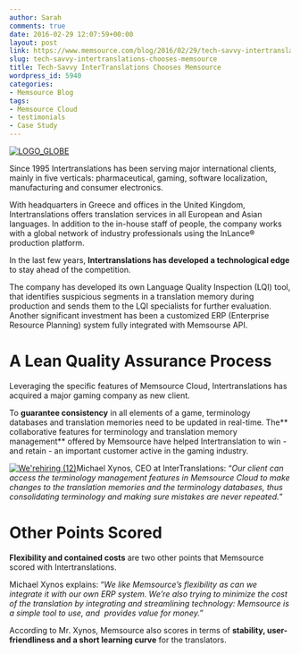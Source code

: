 ```yaml
---
author: Sarah
comments: true
date: 2016-02-29 12:07:59+00:00
layout: post
link: https://www.memsource.com/blog/2016/02/29/tech-savvy-intertranslations-chooses-memsource/
slug: tech-savvy-intertranslations-chooses-memsource
title: Tech-Savvy InterTranslations Chooses Memsource
wordpress_id: 5940
categories:
- Memsource Blog
tags:
- Memsource Cloud
- testimonials
- Case Study
---
```


[![LOGO_GLOBE](/wp-content/uploads/2016/02/LOGO_GLOBE.png)](/wp-content/uploads/2016/02/LOGO_GLOBE.png)

Since 1995 Intertranslations has been serving major international clients, mainly in five verticals: pharmaceutical, gaming, software localization, manufacturing and consumer electronics.

With headquarters in Greece and offices in the United Kingdom, Intertranslations offers translation services in all European and Asian languages. In addition to the in-house staff of people, the company works with a global network of industry professionals using the InLance® production platform. 

In the last few years, **Intertranslations has developed a technological edge** to stay ahead of the competition.

<!-- more -->

The company has developed its own Language Quality Inspection (LQI) tool, that identifies suspicious segments in a translation memory during production and sends them to the LQI specialists for further evaluation. Another significant investment has been a customized ERP (Enterprise Resource Planning) system fully integrated with Memsourse API.




# A Lean Quality Assurance Process


Leveraging the specific features of Memsource Cloud, Intertranslations has acquired a major gaming company as new client. 

To **guarantee consistency** in all elements of a game, terminology databases and translation memories need to be updated in real-time. The** collaborative features for terminology and translation memory management** offered by Memsource have helped Intertranslation to win - and retain - an important customer active in the gaming industry.

[![We'rehiring (12)](/wp-content/uploads/2016/02/Werehiring-12.png)](/wp-content/uploads/2016/02/Werehiring-12.png)Michael Xynos, CEO at InterTranslations: “_Our client can access the terminology management features in Memsource Cloud to make changes to the translation memories and the terminology databases, thus consolidating terminology and making sure mistakes are never repeated._”




# Other Points Scored


**Flexibility and contained costs** are two other points that Memsource scored with Intertranslations. 

Michael Xynos explains: “_We like Memsource’s flexibility as can we integrate it with our own ERP system. We’re also trying to minimize the cost of the translation by integrating and streamlining technology: Memsource is a simple tool to use, and  provides value for money._”

According to Mr. Xynos, Memsource also scores in terms of **stability, user-friendliness and a short learning curve** for the translators.
